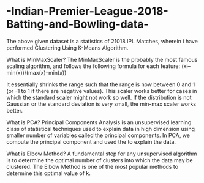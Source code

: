 # -Indian-Premier-League-2018-Batting-and-Bowling-data-
The above given dataset is a statistics of 21018 IPL Matches, wherein i have performed Clustering Using K-Means Algorithm.

What is MinMaxScaler?
The MinMaxScaler is the probably the most famous scaling algorithm, and follows the following formula for each feature:
(xi–min(x))/(max(x)–min(x))

It essentially shrinks the range such that the range is now between 0 and 1 (or -1 to 1 if there are negative values).
This scaler works better for cases in which the standard scaler might not work so well. If the distribution is not Gaussian or the standard deviation is very small, the min-max scaler works better.

What is PCA?
Principal Components Analysis is an unsupervised learning class of statistical techniques used to explain data in high dimension using smaller number of variables called the principal components.
In PCA, we compute the principal component and used the to explain the data.

What is Elbow Method?
A fundamental step for any unsupervised algorithm is to determine the optimal number of clusters into which the data may be clustered. The Elbow Method is one of the most popular methods to determine this optimal value of k.

